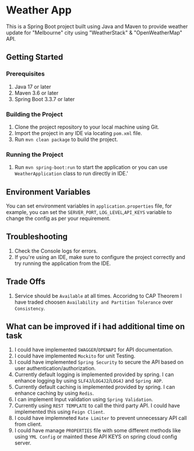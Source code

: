 # Weather App

This is a Spring Boot project built using Java and Maven to provide weather update for "Melbourne" city using "WeatherStack" & "OpenWeatherMap" API.

## Getting Started

### Prerequisites

1. Java 17 or later
2. Maven 3.6 or later
3. Spring Boot 3.3.7 or later

### Building the Project

1. Clone the project repository to your local machine using Git.
2. Import the project in any IDE via locating `pom.xml` file.
3. Run `mvn clean package` to build the project.

### Running the Project

1. Run `mvn spring-boot:run` to start the application or you can use `WeatherApplication` class to run directly in IDE.'

## Environment Variables

You can set environment variables in `application.properties` file, for example, you can set the `SERVER_PORT`, `LOG_LEVEL`,`API_KEYS` variable to change the config as per your requirement.

## Troubleshooting

1. Check the Console logs for errors.
2. If you're using an IDE, make sure to configure the project correctly and try running the application from the IDE.

## Trade Offs

1. Service should be `Available` at all times. Accoridng to CAP Theorem I have traded choosen `Availability and Partition Tolerance` over `Consistency`.

## What can be improved if i had additional time on task
1. I could have implemented `SWAGGER`/`OPENAPI` for API documentation.
2. I could have implemented `Mockito` for unit Testing.
3. I could have implemented `Spring Security` to secure the API based on user authentication/authorization.
4. Currently default logging is implemented provided by spring. I can enhance logging by using `SLF4J`/`LOG4J2`/`LOG4J` and `Spring AOP`.
5. Currently default caching is implemented provided by spring. I can enhance caching by using `Redis`.
6. I can implement Input validation using `Spring Validation`.
7. Currently using `REST TEMPLATE` to call the third party API. I could have implemented this using `Feign Client`.
8. I could have implemneted `Rate Limiter` to prevent unnecessary API call from client.
9. I could have manage `PROPERTIES` file with some different methods like using `YML Config` or mainted these API KEYS on spring cloud config server.